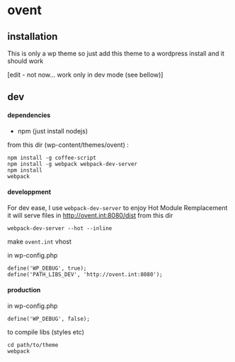 # ovent

## installation

This is only a wp theme
so just add this theme to a wordpress install and it should work

[edit - not now... work only in dev mode (see bellow)]



## dev

#### dependencies

+ npm (just install nodejs)

from this dir (wp-content/themes/ovent) :

```
npm install -g coffee-script
npm install -g webpack webpack-dev-server
npm install
webpack
```


#### developpment

For dev ease, I use `webpack-dev-server` to enjoy Hot Module Remplacement
it will serve files in http://ovent.int:8080/dist
from this dir
```
webpack-dev-server --hot --inline
```

make `ovent.int` vhost

in wp-config.php
```
define('WP_DEBUG', true);
define('PATH_LIBS_DEV', 'http://ovent.int:8080');
```


#### production

in wp-config.php
```
define('WP_DEBUG', false);
```

to compile libs (styles etc)

```
cd path/to/theme
webpack
```
